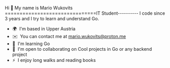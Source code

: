Hi 👋 My name is Mario Wukovits
===============================IT Student----------
I code since 3 years and I try to learn and understand Go.
* 🌍  I'm based in Upper Austria
* ✉️  You can contact me at [mario.wukovits@proton.me](mailto:mario.wukovits@proton.me)
* 🧠  I'm learning Go
* 🤝  I'm open to collaborating on Cool projects in Go or any backend project
* ⚡  I enjoy long walks and reading books
